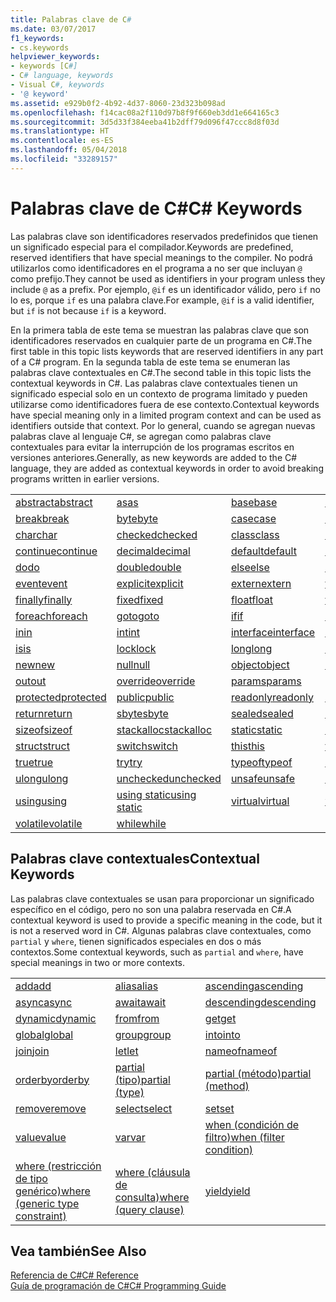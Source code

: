 ```yaml
---
title: Palabras clave de C#
ms.date: 03/07/2017
f1_keywords:
- cs.keywords
helpviewer_keywords:
- keywords [C#]
- C# language, keywords
- Visual C#, keywords
- '@ keyword'
ms.assetid: e929b0f2-4b92-4d37-8060-23d323b098ad
ms.openlocfilehash: f14cac08a2f110d97b8f9f660eb3dd1e664165c3
ms.sourcegitcommit: 3d5d33f384eeba41b2dff79d096f47ccc8d8f03d
ms.translationtype: HT
ms.contentlocale: es-ES
ms.lasthandoff: 05/04/2018
ms.locfileid: "33289157"
---
```

# <a name="c-keywords"></a><span data-ttu-id="180ce-102">Palabras clave de C#</span><span class="sxs-lookup"><span data-stu-id="180ce-102">C# Keywords</span></span>
<span data-ttu-id="180ce-103">Las palabras clave son identificadores reservados predefinidos que tienen un significado especial para el compilador.</span><span class="sxs-lookup"><span data-stu-id="180ce-103">Keywords are predefined, reserved identifiers that have special meanings to the compiler.</span></span> <span data-ttu-id="180ce-104">No podrá utilizarlos como identificadores en el programa a no ser que incluyan `@` como prefijo.</span><span class="sxs-lookup"><span data-stu-id="180ce-104">They cannot be used as identifiers in your program unless they include `@` as a prefix.</span></span> <span data-ttu-id="180ce-105">Por ejemplo, `@if` es un identificador válido, pero `if` no lo es, porque `if` es una palabra clave.</span><span class="sxs-lookup"><span data-stu-id="180ce-105">For example, `@if` is a valid identifier, but `if` is not because `if` is a keyword.</span></span>  
  
 <span data-ttu-id="180ce-106">En la primera tabla de este tema se muestran las palabras clave que son identificadores reservados en cualquier parte de un programa en C#.</span><span class="sxs-lookup"><span data-stu-id="180ce-106">The first table in this topic lists keywords that are reserved identifiers in any part of a C# program.</span></span> <span data-ttu-id="180ce-107">En la segunda tabla de este tema se enumeran las palabras clave contextuales en C#.</span><span class="sxs-lookup"><span data-stu-id="180ce-107">The second table in this topic lists the contextual keywords in C#.</span></span> <span data-ttu-id="180ce-108">Las palabras clave contextuales tienen un significado especial solo en un contexto de programa limitado y pueden utilizarse como identificadores fuera de ese contexto.</span><span class="sxs-lookup"><span data-stu-id="180ce-108">Contextual keywords have special meaning only in a limited program context and can be used as identifiers outside that context.</span></span> <span data-ttu-id="180ce-109">Por lo general, cuando se agregan nuevas palabras clave al lenguaje C#, se agregan como palabras clave contextuales para evitar la interrupción de los programas escritos en versiones anteriores.</span><span class="sxs-lookup"><span data-stu-id="180ce-109">Generally, as new keywords are added to the C# language, they are added as contextual keywords in order to avoid breaking programs written in earlier versions.</span></span>  
  
|||||  
|---|---|---|---|  
|[<span data-ttu-id="180ce-110">abstract</span><span class="sxs-lookup"><span data-stu-id="180ce-110">abstract</span></span>](../../../csharp/language-reference/keywords/abstract.md)|[<span data-ttu-id="180ce-111">as</span><span class="sxs-lookup"><span data-stu-id="180ce-111">as</span></span>](../../../csharp/language-reference/keywords/as.md)|[<span data-ttu-id="180ce-112">base</span><span class="sxs-lookup"><span data-stu-id="180ce-112">base</span></span>](../../../csharp/language-reference/keywords/base.md)|[<span data-ttu-id="180ce-113">bool</span><span class="sxs-lookup"><span data-stu-id="180ce-113">bool</span></span>](../../../csharp/language-reference/keywords/bool.md)|  
|[<span data-ttu-id="180ce-114">break</span><span class="sxs-lookup"><span data-stu-id="180ce-114">break</span></span>](../../../csharp/language-reference/keywords/break.md)|[<span data-ttu-id="180ce-115">byte</span><span class="sxs-lookup"><span data-stu-id="180ce-115">byte</span></span>](../../../csharp/language-reference/keywords/byte.md)|[<span data-ttu-id="180ce-116">case</span><span class="sxs-lookup"><span data-stu-id="180ce-116">case</span></span>](../../../csharp/language-reference/keywords/switch.md)|[<span data-ttu-id="180ce-117">catch</span><span class="sxs-lookup"><span data-stu-id="180ce-117">catch</span></span>](../../../csharp/language-reference/keywords/try-catch.md)|  
|[<span data-ttu-id="180ce-118">char</span><span class="sxs-lookup"><span data-stu-id="180ce-118">char</span></span>](../../../csharp/language-reference/keywords/char.md)|[<span data-ttu-id="180ce-119">checked</span><span class="sxs-lookup"><span data-stu-id="180ce-119">checked</span></span>](../../../csharp/language-reference/keywords/checked.md)|[<span data-ttu-id="180ce-120">class</span><span class="sxs-lookup"><span data-stu-id="180ce-120">class</span></span>](../../../csharp/language-reference/keywords/class.md)|[<span data-ttu-id="180ce-121">const</span><span class="sxs-lookup"><span data-stu-id="180ce-121">const</span></span>](../../../csharp/language-reference/keywords/const.md)|  
|[<span data-ttu-id="180ce-122">continue</span><span class="sxs-lookup"><span data-stu-id="180ce-122">continue</span></span>](../../../csharp/language-reference/keywords/continue.md)|[<span data-ttu-id="180ce-123">decimal</span><span class="sxs-lookup"><span data-stu-id="180ce-123">decimal</span></span>](../../../csharp/language-reference/keywords/decimal.md)|[<span data-ttu-id="180ce-124">default</span><span class="sxs-lookup"><span data-stu-id="180ce-124">default</span></span>](../../../csharp/language-reference/keywords/default.md)|[<span data-ttu-id="180ce-125">delegate</span><span class="sxs-lookup"><span data-stu-id="180ce-125">delegate</span></span>](../../../csharp/language-reference/keywords/delegate.md)|  
|[<span data-ttu-id="180ce-126">do</span><span class="sxs-lookup"><span data-stu-id="180ce-126">do</span></span>](../../../csharp/language-reference/keywords/do.md)|[<span data-ttu-id="180ce-127">double</span><span class="sxs-lookup"><span data-stu-id="180ce-127">double</span></span>](../../../csharp/language-reference/keywords/double.md)|[<span data-ttu-id="180ce-128">else</span><span class="sxs-lookup"><span data-stu-id="180ce-128">else</span></span>](../../../csharp/language-reference/keywords/if-else.md)|[<span data-ttu-id="180ce-129">enum</span><span class="sxs-lookup"><span data-stu-id="180ce-129">enum</span></span>](../../../csharp/language-reference/keywords/enum.md)|  
|[<span data-ttu-id="180ce-130">event</span><span class="sxs-lookup"><span data-stu-id="180ce-130">event</span></span>](../../../csharp/language-reference/keywords/event.md)|[<span data-ttu-id="180ce-131">explicit</span><span class="sxs-lookup"><span data-stu-id="180ce-131">explicit</span></span>](../../../csharp/language-reference/keywords/explicit.md)|[<span data-ttu-id="180ce-132">extern</span><span class="sxs-lookup"><span data-stu-id="180ce-132">extern</span></span>](../../../csharp/language-reference/keywords/extern.md)|[<span data-ttu-id="180ce-133">false</span><span class="sxs-lookup"><span data-stu-id="180ce-133">false</span></span>](../../../csharp/language-reference/keywords/false.md)|  
|[<span data-ttu-id="180ce-134">finally</span><span class="sxs-lookup"><span data-stu-id="180ce-134">finally</span></span>](../../../csharp/language-reference/keywords/try-finally.md)|[<span data-ttu-id="180ce-135">fixed</span><span class="sxs-lookup"><span data-stu-id="180ce-135">fixed</span></span>](../../../csharp/language-reference/keywords/fixed-statement.md)|[<span data-ttu-id="180ce-136">float</span><span class="sxs-lookup"><span data-stu-id="180ce-136">float</span></span>](../../../csharp/language-reference/keywords/float.md)|[<span data-ttu-id="180ce-137">for</span><span class="sxs-lookup"><span data-stu-id="180ce-137">for</span></span>](../../../csharp/language-reference/keywords/for.md)|  
|[<span data-ttu-id="180ce-138">foreach</span><span class="sxs-lookup"><span data-stu-id="180ce-138">foreach</span></span>](../../../csharp/language-reference/keywords/foreach-in.md)|[<span data-ttu-id="180ce-139">goto</span><span class="sxs-lookup"><span data-stu-id="180ce-139">goto</span></span>](../../../csharp/language-reference/keywords/goto.md)|[<span data-ttu-id="180ce-140">if</span><span class="sxs-lookup"><span data-stu-id="180ce-140">if</span></span>](../../../csharp/language-reference/keywords/if-else.md)|[<span data-ttu-id="180ce-141">implicit</span><span class="sxs-lookup"><span data-stu-id="180ce-141">implicit</span></span>](../../../csharp/language-reference/keywords/implicit.md)|  
|[<span data-ttu-id="180ce-142">in</span><span class="sxs-lookup"><span data-stu-id="180ce-142">in</span></span>](../../../csharp/language-reference/keywords/in.md)|[<span data-ttu-id="180ce-143">int</span><span class="sxs-lookup"><span data-stu-id="180ce-143">int</span></span>](../../../csharp/language-reference/keywords/int.md)|[<span data-ttu-id="180ce-144">interface</span><span class="sxs-lookup"><span data-stu-id="180ce-144">interface</span></span>](../../../csharp/language-reference/keywords/interface.md)|[<span data-ttu-id="180ce-145">internal</span><span class="sxs-lookup"><span data-stu-id="180ce-145">internal</span></span>](../../../csharp/language-reference/keywords/internal.md)|
|[<span data-ttu-id="180ce-146">is</span><span class="sxs-lookup"><span data-stu-id="180ce-146">is</span></span>](../../../csharp/language-reference/keywords/is.md)|[<span data-ttu-id="180ce-147">lock</span><span class="sxs-lookup"><span data-stu-id="180ce-147">lock</span></span>](../../../csharp/language-reference/keywords/lock-statement.md)|[<span data-ttu-id="180ce-148">long</span><span class="sxs-lookup"><span data-stu-id="180ce-148">long</span></span>](../../../csharp/language-reference/keywords/long.md)|[<span data-ttu-id="180ce-149">namespace</span><span class="sxs-lookup"><span data-stu-id="180ce-149">namespace</span></span>](../../../csharp/language-reference/keywords/namespace.md)|
|[<span data-ttu-id="180ce-150">new</span><span class="sxs-lookup"><span data-stu-id="180ce-150">new</span></span>](../../../csharp/language-reference/keywords/new.md)|[<span data-ttu-id="180ce-151">null</span><span class="sxs-lookup"><span data-stu-id="180ce-151">null</span></span>](../../../csharp/language-reference/keywords/null.md)|[<span data-ttu-id="180ce-152">object</span><span class="sxs-lookup"><span data-stu-id="180ce-152">object</span></span>](../../../csharp/language-reference/keywords/object.md)|[<span data-ttu-id="180ce-153">operator</span><span class="sxs-lookup"><span data-stu-id="180ce-153">operator</span></span>](../../../csharp/language-reference/keywords/operator.md)|
|[<span data-ttu-id="180ce-154">out</span><span class="sxs-lookup"><span data-stu-id="180ce-154">out</span></span>](../../../csharp/language-reference/keywords/out.md)|[<span data-ttu-id="180ce-155">override</span><span class="sxs-lookup"><span data-stu-id="180ce-155">override</span></span>](../../../csharp/language-reference/keywords/override.md)|[<span data-ttu-id="180ce-156">params</span><span class="sxs-lookup"><span data-stu-id="180ce-156">params</span></span>](../../../csharp/language-reference/keywords/params.md)|[<span data-ttu-id="180ce-157">private</span><span class="sxs-lookup"><span data-stu-id="180ce-157">private</span></span>](../../../csharp/language-reference/keywords/private.md)|
|[<span data-ttu-id="180ce-158">protected</span><span class="sxs-lookup"><span data-stu-id="180ce-158">protected</span></span>](../../../csharp/language-reference/keywords/protected.md)|[<span data-ttu-id="180ce-159">public</span><span class="sxs-lookup"><span data-stu-id="180ce-159">public</span></span>](../../../csharp/language-reference/keywords/public.md)|[<span data-ttu-id="180ce-160">readonly</span><span class="sxs-lookup"><span data-stu-id="180ce-160">readonly</span></span>](../../../csharp/language-reference/keywords/readonly.md)|[<span data-ttu-id="180ce-161">ref</span><span class="sxs-lookup"><span data-stu-id="180ce-161">ref</span></span>](../../../csharp/language-reference/keywords/ref.md)|
|[<span data-ttu-id="180ce-162">return</span><span class="sxs-lookup"><span data-stu-id="180ce-162">return</span></span>](../../../csharp/language-reference/keywords/return.md)|[<span data-ttu-id="180ce-163">sbyte</span><span class="sxs-lookup"><span data-stu-id="180ce-163">sbyte</span></span>](../../../csharp/language-reference/keywords/sbyte.md)|[<span data-ttu-id="180ce-164">sealed</span><span class="sxs-lookup"><span data-stu-id="180ce-164">sealed</span></span>](../../../csharp/language-reference/keywords/sealed.md)|[<span data-ttu-id="180ce-165">short</span><span class="sxs-lookup"><span data-stu-id="180ce-165">short</span></span>](../../../csharp/language-reference/keywords/short.md)||
[<span data-ttu-id="180ce-166">sizeof</span><span class="sxs-lookup"><span data-stu-id="180ce-166">sizeof</span></span>](../../../csharp/language-reference/keywords/sizeof.md)|[<span data-ttu-id="180ce-167">stackalloc</span><span class="sxs-lookup"><span data-stu-id="180ce-167">stackalloc</span></span>](../../../csharp/language-reference/keywords/stackalloc.md)|[<span data-ttu-id="180ce-168">static</span><span class="sxs-lookup"><span data-stu-id="180ce-168">static</span></span>](../../../csharp/language-reference/keywords/static.md)|[<span data-ttu-id="180ce-169">string</span><span class="sxs-lookup"><span data-stu-id="180ce-169">string</span></span>](../../../csharp/language-reference/keywords/string.md)|
|[<span data-ttu-id="180ce-170">struct</span><span class="sxs-lookup"><span data-stu-id="180ce-170">struct</span></span>](../../../csharp/language-reference/keywords/struct.md)|[<span data-ttu-id="180ce-171">switch</span><span class="sxs-lookup"><span data-stu-id="180ce-171">switch</span></span>](../../../csharp/language-reference/keywords/switch.md)|[<span data-ttu-id="180ce-172">this</span><span class="sxs-lookup"><span data-stu-id="180ce-172">this</span></span>](../../../csharp/language-reference/keywords/this.md)|[<span data-ttu-id="180ce-173">throw</span><span class="sxs-lookup"><span data-stu-id="180ce-173">throw</span></span>](../../../csharp/language-reference/keywords/throw.md)|
|[<span data-ttu-id="180ce-174">true</span><span class="sxs-lookup"><span data-stu-id="180ce-174">true</span></span>](../../../csharp/language-reference/keywords/true.md)|[<span data-ttu-id="180ce-175">try</span><span class="sxs-lookup"><span data-stu-id="180ce-175">try</span></span>](../../../csharp/language-reference/keywords/try-catch.md)|[<span data-ttu-id="180ce-176">typeof</span><span class="sxs-lookup"><span data-stu-id="180ce-176">typeof</span></span>](../../../csharp/language-reference/keywords/typeof.md)|[<span data-ttu-id="180ce-177">uint</span><span class="sxs-lookup"><span data-stu-id="180ce-177">uint</span></span>](../../../csharp/language-reference/keywords/uint.md)|
|[<span data-ttu-id="180ce-178">ulong</span><span class="sxs-lookup"><span data-stu-id="180ce-178">ulong</span></span>](../../../csharp/language-reference/keywords/ulong.md)|[<span data-ttu-id="180ce-179">unchecked</span><span class="sxs-lookup"><span data-stu-id="180ce-179">unchecked</span></span>](../../../csharp/language-reference/keywords/unchecked.md)|[<span data-ttu-id="180ce-180">unsafe</span><span class="sxs-lookup"><span data-stu-id="180ce-180">unsafe</span></span>](../../../csharp/language-reference/keywords/unsafe.md)|[<span data-ttu-id="180ce-181">ushort</span><span class="sxs-lookup"><span data-stu-id="180ce-181">ushort</span></span>](../../../csharp/language-reference/keywords/ushort.md)|
|[<span data-ttu-id="180ce-182">using</span><span class="sxs-lookup"><span data-stu-id="180ce-182">using</span></span>](../../../csharp/language-reference/keywords/using.md)|[<span data-ttu-id="180ce-183">using static</span><span class="sxs-lookup"><span data-stu-id="180ce-183">using static</span></span>](using-static.md)|[<span data-ttu-id="180ce-184">virtual</span><span class="sxs-lookup"><span data-stu-id="180ce-184">virtual</span></span>](../../../csharp/language-reference/keywords/virtual.md)|[<span data-ttu-id="180ce-185">void</span><span class="sxs-lookup"><span data-stu-id="180ce-185">void</span></span>](../../../csharp/language-reference/keywords/void.md)|
|[<span data-ttu-id="180ce-186">volatile</span><span class="sxs-lookup"><span data-stu-id="180ce-186">volatile</span></span>](../../../csharp/language-reference/keywords/volatile.md)|[<span data-ttu-id="180ce-187">while</span><span class="sxs-lookup"><span data-stu-id="180ce-187">while</span></span>](../../../csharp/language-reference/keywords/while.md)|

## <a name="contextual-keywords"></a><span data-ttu-id="180ce-188">Palabras clave contextuales</span><span class="sxs-lookup"><span data-stu-id="180ce-188">Contextual Keywords</span></span>  
 <span data-ttu-id="180ce-189">Las palabras clave contextuales se usan para proporcionar un significado específico en el código, pero no son una palabra reservada en C#.</span><span class="sxs-lookup"><span data-stu-id="180ce-189">A contextual keyword is used to provide a specific meaning in the code, but it is not a reserved word in C#.</span></span> <span data-ttu-id="180ce-190">Algunas palabras clave contextuales, como `partial` y `where`, tienen significados especiales en dos o más contextos.</span><span class="sxs-lookup"><span data-stu-id="180ce-190">Some contextual keywords, such as `partial` and `where`, have special meanings in two or more contexts.</span></span>  
  
||||  
|---|---|---|  
|[<span data-ttu-id="180ce-191">add</span><span class="sxs-lookup"><span data-stu-id="180ce-191">add</span></span>](../../../csharp/language-reference/keywords/add.md)|[<span data-ttu-id="180ce-192">alias</span><span class="sxs-lookup"><span data-stu-id="180ce-192">alias</span></span>](../../../csharp/language-reference/keywords/extern-alias.md)|[<span data-ttu-id="180ce-193">ascending</span><span class="sxs-lookup"><span data-stu-id="180ce-193">ascending</span></span>](../../../csharp/language-reference/keywords/ascending.md)|  
|[<span data-ttu-id="180ce-194">async</span><span class="sxs-lookup"><span data-stu-id="180ce-194">async</span></span>](../../../csharp/language-reference/keywords/async.md)|[<span data-ttu-id="180ce-195">await</span><span class="sxs-lookup"><span data-stu-id="180ce-195">await</span></span>](../../../csharp/language-reference/keywords/await.md)|[<span data-ttu-id="180ce-196">descending</span><span class="sxs-lookup"><span data-stu-id="180ce-196">descending</span></span>](../../../csharp/language-reference/keywords/descending.md)|  
|[<span data-ttu-id="180ce-197">dynamic</span><span class="sxs-lookup"><span data-stu-id="180ce-197">dynamic</span></span>](../../../csharp/language-reference/keywords/dynamic.md)|[<span data-ttu-id="180ce-198">from</span><span class="sxs-lookup"><span data-stu-id="180ce-198">from</span></span>](../../../csharp/language-reference/keywords/from-clause.md)|[<span data-ttu-id="180ce-199">get</span><span class="sxs-lookup"><span data-stu-id="180ce-199">get</span></span>](../../../csharp/language-reference/keywords/get.md)|  
|[<span data-ttu-id="180ce-200">global</span><span class="sxs-lookup"><span data-stu-id="180ce-200">global</span></span>](../../../csharp/language-reference/keywords/global.md)|[<span data-ttu-id="180ce-201">group</span><span class="sxs-lookup"><span data-stu-id="180ce-201">group</span></span>](../../../csharp/language-reference/keywords/group-clause.md)|[<span data-ttu-id="180ce-202">into</span><span class="sxs-lookup"><span data-stu-id="180ce-202">into</span></span>](../../../csharp/language-reference/keywords/into.md)|  
|[<span data-ttu-id="180ce-203">join</span><span class="sxs-lookup"><span data-stu-id="180ce-203">join</span></span>](../../../csharp/language-reference/keywords/join-clause.md)|[<span data-ttu-id="180ce-204">let</span><span class="sxs-lookup"><span data-stu-id="180ce-204">let</span></span>](../../../csharp/language-reference/keywords/let-clause.md)|[<span data-ttu-id="180ce-205">nameof</span><span class="sxs-lookup"><span data-stu-id="180ce-205">nameof</span></span>](nameof.md)|   
|[<span data-ttu-id="180ce-206">orderby</span><span class="sxs-lookup"><span data-stu-id="180ce-206">orderby</span></span>](../../../csharp/language-reference/keywords/orderby-clause.md)|[<span data-ttu-id="180ce-207">partial (tipo)</span><span class="sxs-lookup"><span data-stu-id="180ce-207">partial (type)</span></span>](../../../csharp/language-reference/keywords/partial-type.md)|[<span data-ttu-id="180ce-208">partial (método)</span><span class="sxs-lookup"><span data-stu-id="180ce-208">partial (method)</span></span>](../../../csharp/language-reference/keywords/partial-method.md)|   
|[<span data-ttu-id="180ce-209">remove</span><span class="sxs-lookup"><span data-stu-id="180ce-209">remove</span></span>](../../../csharp/language-reference/keywords/remove.md)|[<span data-ttu-id="180ce-210">select</span><span class="sxs-lookup"><span data-stu-id="180ce-210">select</span></span>](../../../csharp/language-reference/keywords/select-clause.md)|[<span data-ttu-id="180ce-211">set</span><span class="sxs-lookup"><span data-stu-id="180ce-211">set</span></span>](../../../csharp/language-reference/keywords/set.md)|   
|[<span data-ttu-id="180ce-212">value</span><span class="sxs-lookup"><span data-stu-id="180ce-212">value</span></span>](../../../csharp/language-reference/keywords/value.md)|[<span data-ttu-id="180ce-213">var</span><span class="sxs-lookup"><span data-stu-id="180ce-213">var</span></span>](../../../csharp/language-reference/keywords/var.md)|[<span data-ttu-id="180ce-214">when (condición de filtro)</span><span class="sxs-lookup"><span data-stu-id="180ce-214">when (filter condition)</span></span>](when.md)|   
|[<span data-ttu-id="180ce-215">where (restricción de tipo genérico)</span><span class="sxs-lookup"><span data-stu-id="180ce-215">where (generic type constraint)</span></span>](../../../csharp/language-reference/keywords/where-generic-type-constraint.md)|[<span data-ttu-id="180ce-216">where (cláusula de consulta)</span><span class="sxs-lookup"><span data-stu-id="180ce-216">where (query clause)</span></span>](../../../csharp/language-reference/keywords/where-clause.md)|[<span data-ttu-id="180ce-217">yield</span><span class="sxs-lookup"><span data-stu-id="180ce-217">yield</span></span>](../../../csharp/language-reference/keywords/yield.md)|  
  
## <a name="see-also"></a><span data-ttu-id="180ce-218">Vea también</span><span class="sxs-lookup"><span data-stu-id="180ce-218">See Also</span></span>  
 [<span data-ttu-id="180ce-219">Referencia de C#</span><span class="sxs-lookup"><span data-stu-id="180ce-219">C# Reference</span></span>](../../../csharp/language-reference/index.md)  
 [<span data-ttu-id="180ce-220">Guía de programación de C#</span><span class="sxs-lookup"><span data-stu-id="180ce-220">C# Programming Guide</span></span>](../../../csharp/programming-guide/index.md)
